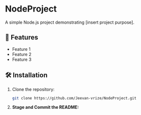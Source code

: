 # NodeProject

A simple Node.js project demonstrating [insert project purpose].

## 🚀 Features
- Feature 1
- Feature 2
- Feature 3

## 🛠️ Installation

1. Clone the repository:
   ```bash
   git clone https://github.com/Jeevan-vrize/NodeProject.git
3. **Stage and Commit the README:**

```bash